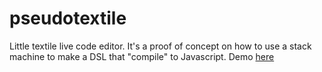 pseudotextile
=============

Little textile live code editor. It's a proof of concept on how to use a stack machine to make a DSL that "compile" to Javascript. Demo [here](www.fredopixel.com/pseudotextile)
